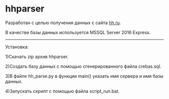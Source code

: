 # hhparser

Разработан с целью получения данных с сайта [hh.ru](http://hh.ru).

В качестве базы данных используется MSSQL Server 2016 Express.

***

Установка:

1)Скачать zip архив hhparser.

2)Создать базу данных с помощью сгенерированного файла crebas.sql.

3)В файле hh_parse.py в функции main() указать имя сервера и имя базы данных.

4)Запускать скрипт с помощью файла script_run.bat.
